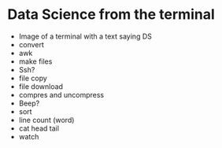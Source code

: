 # Data Science from the terminal

- Image of a terminal with a text saying DS
- convert
- awk
- make files
- Ssh?
- file copy
- file download
- compres and uncompress
- Beep?
- sort
- line count (word)
- cat head tail
- watch



